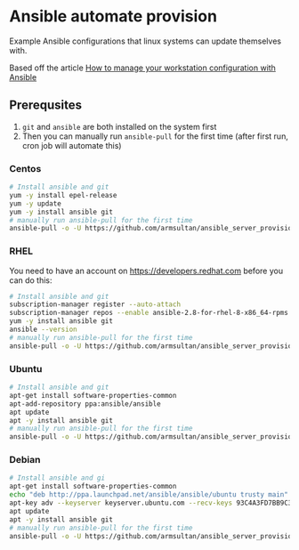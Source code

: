 # Ansible automate provision
Example Ansible configurations that linux systems can update themselves with.

Based off the article [How to manage your workstation configuration with Ansible](https://opensource.com/article/18/3/manage-workstation-ansible)

## Prerequsites

1. `git` and `ansible` are both installed on the system first
2. Then you can manually run `ansible-pull` for the first time (after first run, cron job will automate this)

### Centos
```bash
# Install ansible and git
yum -y install epel-release
yum -y update
yum -y install ansible git
# manually run ansible-pull for the first time
ansible-pull -o -U https://github.com/armsultan/ansible_server_provision.git local_yum.yml
```

### RHEL
You need to have an account on https://developers.redhat.com before you can do this:

```bash
# Install ansible and git
subscription-manager register --auto-attach
subscription-manager repos --enable ansible-2.8-for-rhel-8-x86_64-rpms
yum -y install ansible git
ansible --version
# manually run ansible-pull for the first time
ansible-pull -o -U https://github.com/armsultan/ansible_server_provision.git local_yum.yml
```

### Ubuntu
```bash
# Install ansible and git
apt-get install software-properties-common
apt-add-repository ppa:ansible/ansible
apt update
apt -y install ansible git
# manually run ansible-pull for the first time
ansible-pull -o -U https://github.com/armsultan/ansible_server_provision.git local_apt.yml
```

### Debian
```bash
# Install ansible and gi
apt-get install software-properties-common
echo "deb http://ppa.launchpad.net/ansible/ansible/ubuntu trusty main" >> /etc/apt/sources.list
apt-key adv --keyserver keyserver.ubuntu.com --recv-keys 93C4A3FD7BB9C367
apt update
apt -y install ansible git
# manually run ansible-pull for the first time
ansible-pull -o -U https://github.com/armsultan/ansible_server_provision.git local_apt.yml
```
